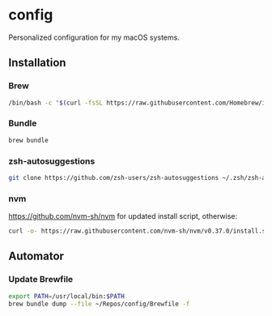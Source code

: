 # config

Personalized configuration for my macOS systems.

## Installation

### Brew

```sh
/bin/bash -c "$(curl -fsSL https://raw.githubusercontent.com/Homebrew/install/master/install.sh)"
```

### Bundle

```sh
brew bundle
```

### zsh-autosuggestions

```sh
git clone https://github.com/zsh-users/zsh-autosuggestions ~/.zsh/zsh-autosuggestions
```

### nvm

https://github.com/nvm-sh/nvm for updated install script, otherwise:

```sh
curl -o- https://raw.githubusercontent.com/nvm-sh/nvm/v0.37.0/install.sh | bash
```

## Automator

### Update Brewfile

```sh
export PATH=/usr/local/bin:$PATH
brew bundle dump --file ~/Repos/config/Brewfile -f
```